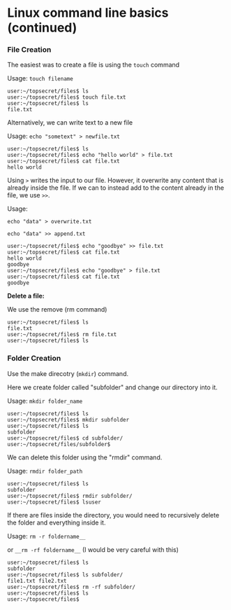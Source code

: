 # Linux command line basics (continued)

### File Creation

The easiest was to create a file is using the ```touch``` command

Usage: ```touch filename```

```console
user:~/topsecret/files$ ls
user:~/topsecret/files$ touch file.txt
user:~/topsecret/files$ ls
file.txt
```

Alternatively, we can write text to a new file

Usage: ```echo "sometext" > newfile.txt```

```console
user:~/topsecret/files$ ls
user:~/topsecret/files$ echo "hello world" > file.txt
user:~/topsecret/files$ cat file.txt 
hello world
```

Using ```>``` writes the input to our file. However, it overwrite any content that is already inside the file. If we can to instead add to the content already in the file, we use ```>>```.

Usage:

```echo "data" > overwrite.txt```

```echo "data" >> append.txt```

```console
user:~/topsecret/files$ echo "goodbye" >> file.txt 
user:~/topsecret/files$ cat file.txt 
hello world
goodbye
user:~/topsecret/files$ echo "goodbye" > file.txt 
user:~/topsecret/files$ cat file.txt 
goodbye
```
__Delete a file:__

We use the remove (rm command)

```console
user:~/topsecret/files$ ls
file.txt
user:~/topsecret/files$ rm file.txt 
user:~/topsecret/files$ ls
```

### Folder Creation

Use the make direcotry (```mkdir```) command.

Here we create folder called "subfolder" and change our directory into it.

Usage: ```mkdir folder_name```

```console
user:~/topsecret/files$ ls
user:~/topsecret/files$ mkdir subfolder
user:~/topsecret/files$ ls
subfolder
user:~/topsecret/files$ cd subfolder/
user:~/topsecret/files/subfolder$
```

We can delete this folder using the "rmdir" command.

Usage: ```rmdir folder_path```

```console
user:~/topsecret/files$ ls
subfolder
user:~/topsecret/files$ rmdir subfolder/
user:~/topsecret/files$ lsuser
```
If there are files inside the directory, you would need to recursively delete the folder and everything inside it.

Usage: ```rm -r foldername__```

or ```__rm -rf foldername__``` (I would be very careful with this)

```console
user:~/topsecret/files$ ls
subfolder
user:~/topsecret/files$ ls subfolder/
file1.txt file2.txt
user:~/topsecret/files$ rm -rf subfolder/
user:~/topsecret/files$ ls
user:~/topsecret/files$
```